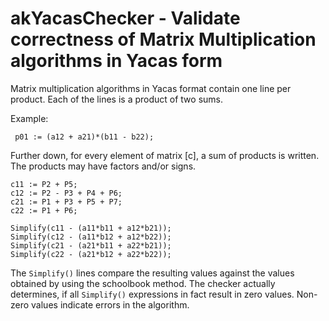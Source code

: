 # akYacasChecker -  Validate correctness of Matrix Multiplication algorithms in Yacas form

 Matrix multiplication algorithms in Yacas format contain one line per product.
 Each of the lines is a product of two sums.

 Example:

```
 p01 := (a12 + a21)*(b11 - b22);
```

Further down, for every element of matrix \[c\], a sum of products is written. The products may have factors and/or signs.

```
c11 := P2 + P5;
c12 := P2 - P3 + P4 + P6;
c21 := P1 + P3 + P5 + P7;
c22 := P1 + P6;
```

```
Simplify(c11 - (a11*b11 + a12*b21));
Simplify(c12 - (a11*b12 + a12*b22));
Simplify(c21 - (a21*b11 + a22*b21));
Simplify(c22 - (a21*b12 + a22*b22));
```

The `Simplify()` lines compare the resulting values against the values obtained by using the schoolbook method. The checker actually determines, if all `Simplify()` expressions in fact result in zero values. Non-zero values indicate errors in the algorithm.